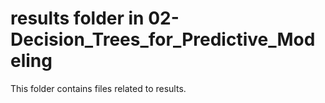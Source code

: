 # results folder in 02-Decision_Trees_for_Predictive_Modeling
This folder contains files related to results.
